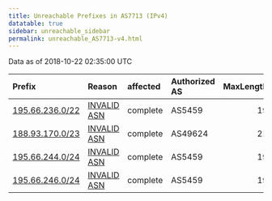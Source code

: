 ```yaml
---
title: Unreachable Prefixes in AS7713 (IPv4)
datatable: true
sidebar: unreachable_sidebar
permalink: unreachable_AS7713-v4.html
---
```


Data as of 2018-10-22 02:35:00 UTC


<div class="datatable-begin"></div>

| Prefix                                                   | Reason                                                                                                | affected   | Authorized AS   |   MaxLength | Anchor                                         |   unreachable /24s |
|:---------------------------------------------------------|:------------------------------------------------------------------------------------------------------|:-----------|:----------------|------------:|:-----------------------------------------------|-------------------:|
| [195.66.236.0/22](https://stat.ripe.net/195.66.236.0/22) | [INVALID ASN](https://rpki-validator.ripe.net/announcement-preview?asn=AS7713&prefix=195.66.236.0/22) | complete   | AS5459          |          19 | [RIPE](unreachable_RIPE_NCC_RPKI_Root-v4.html) |                  4 |
| [188.93.170.0/23](https://stat.ripe.net/188.93.170.0/23) | [INVALID ASN](https://rpki-validator.ripe.net/announcement-preview?asn=AS7713&prefix=188.93.170.0/23) | complete   | AS49624         |          21 | [RIPE](unreachable_RIPE_NCC_RPKI_Root-v4.html) |                  2 |
| [195.66.244.0/24](https://stat.ripe.net/195.66.244.0/24) | [INVALID ASN](https://rpki-validator.ripe.net/announcement-preview?asn=AS7713&prefix=195.66.244.0/24) | complete   | AS5459          |          19 | [RIPE](unreachable_RIPE_NCC_RPKI_Root-v4.html) |                  1 |
| [195.66.246.0/24](https://stat.ripe.net/195.66.246.0/24) | [INVALID ASN](https://rpki-validator.ripe.net/announcement-preview?asn=AS7713&prefix=195.66.246.0/24) | complete   | AS5459          |          19 | [RIPE](unreachable_RIPE_NCC_RPKI_Root-v4.html) |                  1 |

<div class="datatable-end"></div>